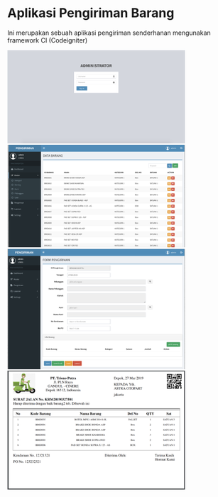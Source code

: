 # Aplikasi Pengiriman Barang

Ini merupakan sebuah aplikasi pengiriman senderhanan mengunakan framework CI (Codeigniter)

<img src="page1.png" width="400" alt="pengiriman"></a>
<img src="page2.png" width="400" alt="pengiriman"></a>
<br>
<img src="page3.png" width="400" alt="pengiriman"></a>
<img src="page4.png" width="400" alt="pengiriman"></a>
 
